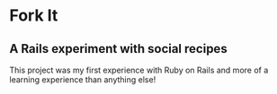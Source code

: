 # Fork It
## A Rails experiment with social recipes

This project was my first experience with Ruby on Rails and more of a learning experience than anything else! 